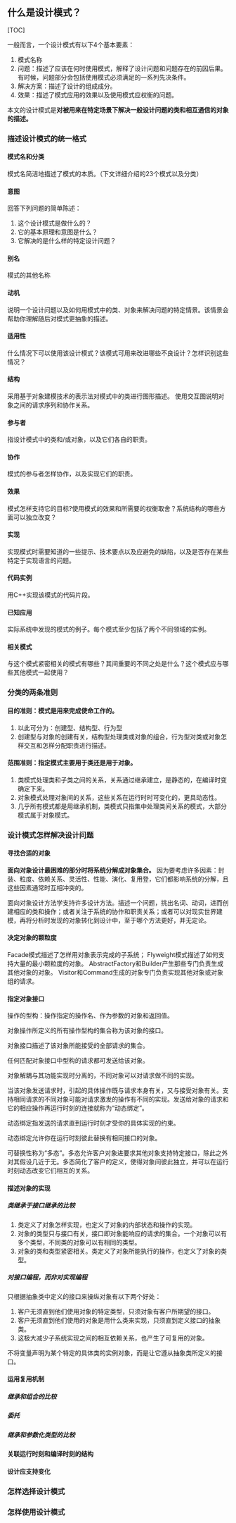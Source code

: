 ## 什么是设计模式？

[TOC]

一般而言，一个设计模式有以下4个基本要素：
1. 模式名称
2. 问题：描述了应该在何时使用模式，解释了设计问题和问题存在的前因后果。有时候，问题部分会包括使用模式必须满足的一系列先决条件。
3. 解决方案：描述了设计的组成成分。
4. 效果：描述了模式应用的效果以及使用模式应权衡的问题。

本文的设计模式是**对被用来在特定场景下解决一般设计问题的类和相互通信的对象的描述。**

### 描述设计模式的统一格式

#### 模式名和分类

模式名简洁地描述了模式的本质。（下文详细介绍的23个模式以及分类）

#### 意图

回答下列问题的简单陈述：
1. 这个设计模式是做什么的？
2. 它的基本原理和意图是什么？
3. 它解决的是什么样的特定设计问题？

#### 别名

模式的其他名称

#### 动机

说明一个设计问题以及如何用模式中的类、对象来解决问题的特定情景。该情景会帮助你理解随后对模式更抽象的描述。

#### 适用性

什么情况下可以使用该设计模式？该模式可用来改进哪些不良设计？怎样识别这些情况？

#### 结构

采用基于对象建模技术的表示法对模式中的类进行图形描述。
使用交互图说明对象之间的请求序列和协作关系。

#### 参与者

指设计模式中的类和/或对象，以及它们各自的职责。

#### 协作

模式的参与者怎样协作，以及实现它们的职责。

#### 效果

模式怎样支持它的目标?使用模式的效果和所需要的权衡取舍？系统结构的哪些方面可以独立改变？

#### 实现

实现模式时需要知道的一些提示、技术要点以及应避免的缺陷，以及是否存在某些特定于实现语言的问题。

#### 代码实例

用C++实现该模式的代码片段。

#### 已知应用

实际系统中发现的模式的例子。每个模式至少包括了两个不同领域的实例。

#### 相关模式

与这个模式紧密相关的模式有哪些？其间重要的不同之处是什么？这个模式应与哪些其他模式一起使用？

### 分类的两条准则

#### 目的准则：模式是用来完成使命工作的。

1. 以此可分为：创建型、结构型、行为型
2. 创建型与对象的创建有关，结构型处理类或对象的组合，行为型对类或对象怎样交互和怎样分配职责进行描述。

#### 范围准则：指定模式主要用于类还是用于对象。

1. 类模式处理类和子类之间的关系，关系通过继承建立，是静态的，在编译时变确定下来。
2. 对象模式处理对象间的关系，这些关系在运行时时可变化的，更具动态性。
3. 几乎所有模式都是用继承机制，类模式只指集中处理类间关系的模式，大部分模式属于对象模式。

### 设计模式怎样解决设计问题

#### 寻找合适的对象

**面向对象设计最困难的部分时将系统分解成对象集合。** 因为要考虑许多因素：封装、粒度、依赖关系、灵活性、性能、演化、复用登，它们都影响系统的分解，且这些因素通常时互相冲突的。

面向对象设计方法学支持许多设计方法。描述一个问题，挑出名词、动词，进而创建相应的类和操作；或者关注于系统的协作和职责关系；或者可以对现实世界建模，再将分析时发现的对象转化到设计中，至于哪个方法更好，并无定论。

#### 决定对象的颗粒度

Facade模式描述了怎样用对象表示完成的子系统；
Flyweight模式描述了如何支持大量的最小颗粒度的对象。
AbstractFactory和Builder产生那些专门负责生成其他对象的对象。
Visitor和Command生成的对象专门负责实现其他对象或对象组的请求。

#### 指定对象接口

操作的型构：操作指定的操作名、作为参数的对象和返回值。

对象操作所定义的所有操作型构的集合称为该对象的接口。

对象接口描述了该对象所能接受的全部请求的集合。

任何匹配对象接口中型构的请求都可发送给该对象。

对象解耦与其功能实现时分离的，不同对象可以对请求做不同的实现。

当该对象发送请求时，引起的具体操作既与请求本身有关，又与接受对象有关。支持相同请求的不同对象可能对请求激发的操作有不同的实现。发送给对象的请求和它的相应操作再运行时刻的连接就称为“动态绑定”。

动态绑定指发送的请求直到运行时刻才受你的具体实现的约束。

动态绑定允许你在运行时刻彼此替换有相同接口的对象。

可替换性称为“多态”。多态允许客户对象进要求其他对象支持特定接口，除此之外对其假设几近于无。多态简化了客户的定义，使得对象间彼此独立，并可以在运行时刻动态改变它们相互的关系。

#### 描述对象的实现

##### 类继承于接口继承的比较

1. 类定义了对象怎样实现，也定义了对象的内部状态和操作的实现。
2. 对象的类型只与接口有关，接口即对象能响应的请求的集合。一个对象可以有多个类型，不同类的对象可以有相同的类型。
3. 对象的类和类型紧密相关。类定义了对象所能执行的操作，也定义了对象的类型。

##### 对接口编程，而非对实现编程

只根据抽象类中定义的接口来操纵对象有以下两个好处：
1. 客户无须直到他们使用对象的特定类型，只须对象有客户所期望的接口。
2. 客户无须直到他们使用的对象是用什么类来实现，只须直到定义接口的抽象类。
3. 这极大减少子系统实现之间的相互依赖关系，也产生了可复用的对象。

不将变量声明为某个特定的具体类的实例对象，而是让它遵从抽象类所定义的接口。

#### 运用复用机制

##### 继承和组合的比较

##### 委托

##### 继承和参数化类型的比较

#### 关联运行时刻和编译时刻的结构

#### 设计应支持变化

### 怎样选择设计模式

### 怎样使用设计模式


